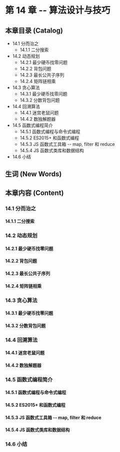 # 第 14 章 -- 算法设计与技巧

## 本章目录 (Catalog)
- 14.1 分而治之
    + 14.1.1 二分搜索
- 14.2 动态规划
    + 14.2.1 最少硬币找零问题 
    + 14.2.2 背包问题
    + 14.2.3 最长公共子序列
    + 14.2.4 矩阵链相乘
- 14.3 贪心算法
    + 14.3.1 最少硬币找零问题 
    + 14.3.2 分数背包问题
- 14.4 回溯算法
    + 14.4.1 迷宫老鼠问题
    + 14.4.2 数独解题器
- 14.5 函数式编程简介
    + 14.5.1 函数式编程与命令式编程 
    + 14.5.2 ES2015+ 和函数式编程
    + 14.5.3 JS 函数式工具箱 -- map, filter 和 reduce
    + 14.5.4 JS 函数式类库和数据结构
- 14.6 小结

## 生词 (New Words)



## 本章内容 (Content) 
### 14.1 分而治之
#### 14.1.1 二分搜索

### 14.2 动态规划
#### 14.2.1 最少硬币找零问题 
#### 14.2.2 背包问题
#### 14.2.3 最长公共子序列
#### 14.2.4 矩阵链相乘

### 14.3 贪心算法
#### 14.3.1 最少硬币找零问题 
#### 14.3.2 分数背包问题

### 14.4 回溯算法
#### 14.4.1 迷宫老鼠问题
#### 14.4.2 数独解题器

### 14.5 函数式编程简介
#### 14.5.1 函数式编程与命令式编程 
#### 14.5.2 ES2015+ 和函数式编程
#### 14.5.3 JS 函数式工具箱 -- map, filter 和 reduce
#### 14.5.4 JS 函数式类库和数据结构

### 14.6 小结